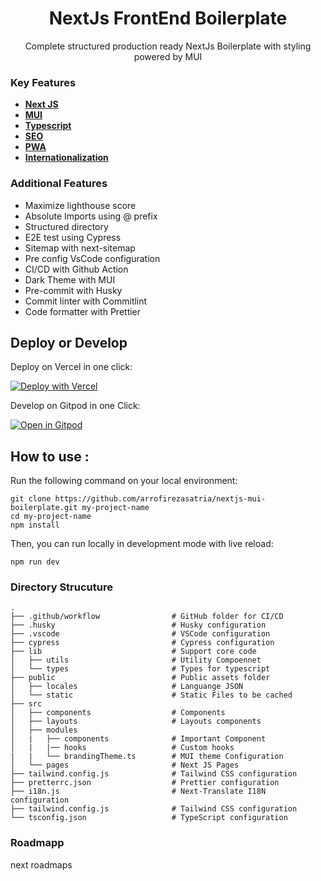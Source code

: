
<h1 align="center">NextJs FrontEnd Boilerplate</h1>
<p align="center">Complete structured production ready NextJs Boilerplate with styling powered by MUI</p>

### Key Features

- [**Next JS**](https://nextjs.org/)
- [**MUI**](https://nextjs.org/)
- [**Typescript**](https://nextjs.org/)
- [**SEO**](https://nextjs.org/)
- [**PWA**](https://nextjs.org/)
- [**Internationalization**](https://nextjs.org/)

### Additional Features

- Maximize lighthouse score
- Absolute Imports using @ prefix
- Structured directory
- E2E test using Cypress
- Sitemap with next-sitemap
- Pre config VsCode configuration
- CI/CD with Github Action
- Dark Theme with MUI
- Pre-commit with Husky
- Commit linter with Commitlint
- Code formatter with Prettier

<!--

### Background

sadjkfh sfsdjfasd fasdjfkhasd fjkhasdf hasfhasd fasd fasdf

-->


## Deploy or Develop

Deploy on Vercel in one click:

[![Deploy with Vercel](https://vercel.com/button)](https://vercel.com/new/clone?repository-url=https%3A%2F%2Fgithub.com%2Farrofirezasatria%2Fnextjs-mui-boilerplate)

Develop on Gitpod in one Click:

[![Open in Gitpod](https://gitpod.io/button/open-in-gitpod.svg)](https://gitpod.io/#https://github.com/arrofirezasatria/nextjs-mui-boilerplate)




## How to use :

Run the following command on your local environment:

```shell
git clone https://github.com/arrofirezasatria/nextjs-mui-boilerplate.git my-project-name
cd my-project-name
npm install
```

Then, you can run locally in development mode with live reload:

```shell
npm run dev
```


### Directory Strucuture

```shell
.
├── .github/workflow                # GitHub folder for CI/CD
├── .husky                          # Husky configuration
├── .vscode                         # VSCode configuration
├── cypress                         # Cypress configuration
├── lib                             # Support core code
│   ├── utils                       # Utility Compoennet
│   └── types                       # Types for typescript
├── public                          # Public assets folder
│   ├── locales                     # Languange JSON
│   └── static                      # Static Files to be cached
├── src
│   ├── components                  # Components
│   ├── layouts                     # Layouts components
│   ├── modules                     
│   |   ├── components              # Important Component
│   |   |── hooks                   # Custom hooks
|   |   └── brandingTheme.ts        # MUI theme Configuration
│   └── pages                       # Next JS Pages
├── tailwind.config.js              # Tailwind CSS configuration
├── pretterrc.json                  # Prettier configuration
├── i18n.js                         # Next-Translate I18N configuration
├── tailwind.config.js              # Tailwind CSS configuration
└── tsconfig.json                   # TypeScript configuration
```

### Roadmapp

next roadmaps
